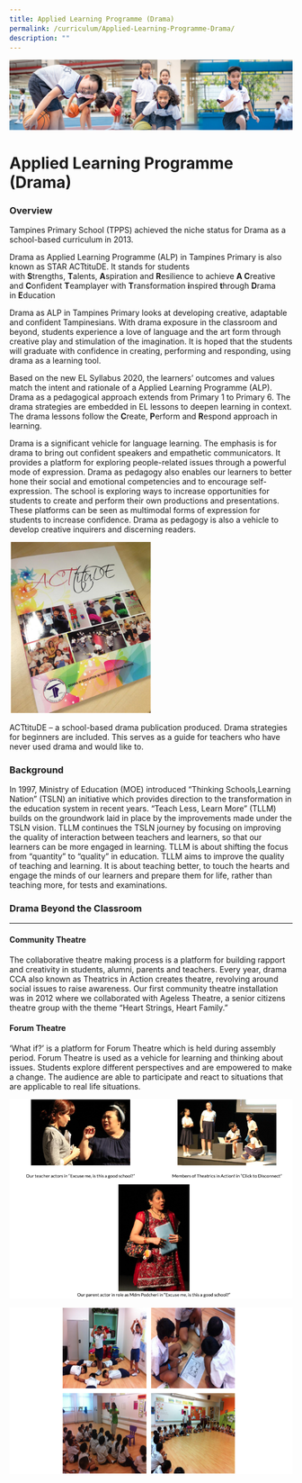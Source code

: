 ```yaml
---
title: Applied Learning Programme (Drama)
permalink: /curriculum/Applied-Learning-Programme-Drama/
description: ""
---
```

![](/images/Our%20Learning%20Experiences.jpg)

Applied Learning Programme (Drama) 
===================================

### **Overview**

Tampines Primary School (TPPS) achieved the niche status for Drama as a school-based curriculum in 2013.  
  

Drama as Applied Learning Programme (ALP) in Tampines Primary is also known as STAR ACTtituDE. It stands for students with <b>S</b>trengths, <b>T</b>alents, <b>A</b>spiration and <b>R</b>esilience to achieve <b>A C</b>reative and <b>C</b>onfident <b>T</b>eamplayer with <b>T</b>ransformation <b>i</b>nspired <b>t</b>hrough <b>D</b>rama in <b>E</b>ducation  
  

Drama as ALP in Tampines Primary looks at developing creative, adaptable and confident Tampinesians. With drama exposure in the classroom and beyond, students experience a love of language and the art form through creative play and stimulation of the imagination. It is hoped that the students will graduate with confidence in creating, performing and responding, using drama as a learning tool.   
  

Based on the new EL Syllabus 2020, the learners’ outcomes and values match the intent and rationale of a Applied Learning Programme (ALP). Drama as a pedagogical approach extends from Primary 1 to Primary 6. The drama strategies are embedded in EL lessons to deepen learning in context. The drama lessons follow the <b>C</b>reate, <b>P</b>erform and <b>R</b>espond approach in learning.  
  

Drama is a significant vehicle for language learning. The emphasis is for drama to bring out confident speakers and empathetic communicators. It provides a platform for exploring people-related issues through a powerful mode of expression. Drama as pedagogy also enables our learners to better hone their social and emotional competencies and to encourage self-expression. The school is exploring ways to increase opportunities for students to create and perform their own productions and presentations. These platforms can be seen as multimodal forms of expression for students to increase confidence. Drama as pedagogy is also a vehicle to develop creative inquirers and discerning readers.


<img src="/images/ALP.png" style="width:50%">

ACTtituDE – a school-based drama publication produced. Drama strategies for beginners are included. This serves as a guide for teachers who have never used drama and would like to.

  

### **Background**

In 1997, Ministry of Education (MOE) introduced “Thinking Schools,Learning Nation” (TSLN) an initiative which provides direction to the transformation in the education system in recent years. “Teach Less, Learn More” (TLLM) builds on the groundwork laid in place by the improvements made under the TSLN vision. TLLM continues the TSLN journey by focusing on improving the quality of interaction between teachers and learners, so that our learners can be more engaged in learning. TLLM is about shifting the focus from “quantity” to “quality” in education. TLLM aims to improve the quality of teaching and learning. It is about teaching better, to touch the hearts and engage the minds of our learners and prepare them for life, rather than teaching more, for tests and examinations.  
  

### **Drama Beyond the Classroom**
--------------------------

#### **Community Theatre**

The collaborative theatre making process is a platform for building rapport and creativity in students, alumni, parents and teachers. Every year, drama CCA also known as Theatrics in Action creates theatre, revolving around social issues to raise awareness. Our first community theatre installation was in 2012 where we collaborated with Ageless Theatre, a senior citizens theatre group with the theme “Heart Strings, Heart Family.”   

  

#### **Forum Theatre**

‘What if?’ is a platform for Forum Theatre which is held during assembly period. Forum Theatre is used as a vehicle for learning and thinking about issues. Students explore different perspectives and are empowered to make a change. The audience are able to participate and react to situations that are applicable to real life situations.

![](/images/Forum%20Theatre.png)

![](/images/ForumTheatre.png)